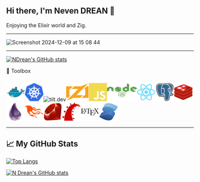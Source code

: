 ## Hi there, I'm Neven DREAN 👋


Enjoying the Elixir world and Zig.


---
<img width="812" alt="Screenshot 2024-12-09 at 15 08 44" src="https://github.com/user-attachments/assets/bdbefafa-560c-4c51-bf90-7d902135fb79">

---

[![NDrean's GitHub stats](https://github-readme-stats.vercel.app/api?username=ndrean)](https://github.com/ndrean/github-readme-stats)

🧰 Toolbox


<img src="https://github.com/devicons/devicon/blob/master/icons/docker/docker-original.svg" alt="docker" width="50" height="50"/><img src="https://github.com/devicons/devicon/blob/master/icons/kubernetes/kubernetes-plain.svg" alt="kubernetes" width="50" height="50"/><img src="https://i.ytimg.com/vi/FSMc3kQgd5Y/maxresdefault.jpg" alt="tilt.dev"  width="60" height="50"/><img src="https://github.com/devicons/devicon/blob/master/icons/zig/zig-original.svg" alt="zig" width="60" height="50" /><img src="https://github.com/devicons/devicon/blob/master/icons/javascript/javascript-plain.svg" width="50" height="50" alt="javascript"/><img src="https://github.com/devicons/devicon/blob/master/icons/nodejs/nodejs-plain-wordmark.svg" width="80" height="60" alt="nodejs"/><img src="https://github.com/devicons/devicon/blob/master/icons/react/react-original.svg" alt="react" width="50" height="50"/><img src="https://github.com/devicons/devicon/blob/master/icons/postgresql/postgresql-original.svg" width="50" height="50" alt="postgres"/><img src="https://github.com/devicons/devicon/blob/master/icons/redis/redis-original.svg" width="50" height="50" alt="redis" /><img src="https://github.com/devicons/devicon/blob/master/icons/elixir/elixir-original.svg" width="50" height="50" alt="elixir"/><img src="https://github.com/devicons/devicon/blob/master/icons/phoenix/phoenix-original.svg" width="50" height="50" alt="phoenix"/><img src="https://github.com/devicons/devicon/blob/master/icons/ruby/ruby-original.svg" width="50" height="50" alt="ruby"/><img src="https://github.com/devicons/devicon/blob/master/icons/rails/rails-plain.svg" width="50" height="50" alt="rails"/><img
src="https://github.com/devicons/devicon/blob/master/icons/latex/latex-original.svg" width="50" height="50" alt="latex" /><img
src="https://github.com/devicons/devicon/blob/master/icons/solidjs/solidjs-original.svg" width="50" height="50" alt="solidjs" />

---


## &#x1f4c8; My GitHub Stats

[![Top Langs](https://github-readme-stats.vercel.app/api/top-langs/?username=ndrean&hide=java,html,css&theme=radical)](https://github.com/anuraghazra/github-readme-stats)

[![N Drean's GitHub stats](https://github-readme-stats.vercel.app/api?username=ndrean&theme=radical)](https://github.com/ndrean/github-readme-stats)



<!--
**ndrean/ndrean** is a ✨ _special_ ✨ repository because its `README.md` (this file) appears on your GitHub profile.

Here are some ideas to get you started:

- 🔭 I’m currently working on ...
- 🌱 I’m currently learning ...
- 👯 I’m looking to collaborate on ...
- 🤔 I’m looking for help with ...
- 💬 Ask me about ...
- 📫 How to reach me: ...
- 😄 Pronouns: ...
- ⚡ Fun fact: ...
-->
